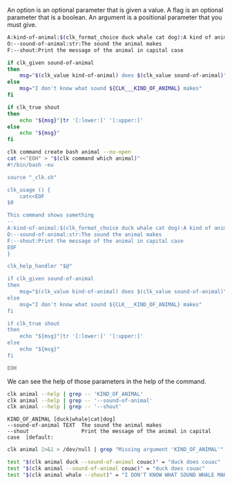 An option is an optional parameter that is given a value. A flag is an optional parameter that is a boolean. An argument is a positional parameter that you must give.

```bash
A:kind-of-animal:$(clk_format_choice duck whale cat dog):A kind of animal:{"default": "duck", "nargs": 1}
O:--sound-of-animal:str:The sound the animal makes
F:--shout:Print the message of the animal in capital case
```

```bash
if clk_given sound-of-animal
then
    msg="$(clk_value kind-of-animal) does $(clk_value sound-of-animal)"
else
    msg="I don't know what sound ${CLK___KIND_OF_ANIMAL} makes"
fi

if clk_true shout
then
    echo "${msg}"|tr '[:lower:]' '[:upper:]'
else
    echo "${msg}"
fi
```

```bash
clk command create bash animal --no-open
cat <<"EOH" > "$(clk command which animal)"
#!/bin/bash -eu

source "_clk.sh"

clk_usage () {
    cat<<EOF
$0

This command shows something
--
A:kind-of-animal:$(clk_format_choice duck whale cat dog):A kind of animal:{"default": "duck", "nargs": 1}
O:--sound-of-animal:str:The sound the animal makes
F:--shout:Print the message of the animal in capital case
EOF
}

clk_help_handler "$@"

if clk_given sound-of-animal
then
    msg="$(clk_value kind-of-animal) does $(clk_value sound-of-animal)"
else
    msg="I don't know what sound ${CLK___KIND_OF_ANIMAL} makes"
fi

if clk_true shout
then
    echo "${msg}"|tr '[:lower:]' '[:upper:]'
else
    echo "${msg}"
fi

EOH
```

We can see the help of those parameters in the help of the command.

```bash
clk animal --help | grep -- 'KIND_OF_ANIMAL'
clk animal --help | grep -- '--sound-of-animal'
clk animal --help | grep -- '--shout'
```

    KIND_OF_ANIMAL [duck|whale|cat|dog]
    --sound-of-animal TEXT  The sound the animal makes
    --shout                 Print the message of the animal in capital case  [default:

```bash
clk animal 2>&1 > /dev/null | grep "Missing argument 'KIND_OF_ANIMAL'"
```

```bash
test "$(clk animal duck --sound-of-animal couac)" = "duck does couac"
test "$(clk animal --sound-of-animal couac)" = "duck does couac"
test "$(clk animal whale --shout)" = "I DON'T KNOW WHAT SOUND WHALE MAKES"
```
